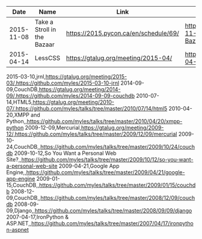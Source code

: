 | Date | Name | Link | Git Repo |
| ---- | ---- | ---- | -------- |
| 2015-11-08 | Take a Stroll in the Bazaar | <https://2015.pycon.ca/en/schedule/69/> | <https://github.com/myles/2015-11-08-Take-a-Stroll-in-the-Bazaar> |
| 2015-04-14 | LessCSS | https://gtalug.org/meeting/2015-04/ | https://github.com/myles/2015-04-14-lesscss |

2015-03-10,jrnl,https://gtalug.org/meeting/2015-03/,https://github.com/myles/2015-03-10-jrnl
2014-09-09,CouchDB,https://gtalug.org/meeting/2014-09/,https://github.com/myles/2014-09-09-couchdb
2010-07-14,HTML5,https://gtalug.org/meeting/2010-07/,https://github.com/myles/talks/tree/master/2010/07/14/html5
2010-04-20,XMPP and Python,,https://github.com/myles/talks/tree/master/2010/04/20/xmpp-python
2009-12-09,Mercurial,https://gtalug.org/meeting/2009-12/,https://github.com/myles/talks/tree/master/2009/12/09/mercurial
2009-10-24,CouchDB,,https://github.com/myles/talks/tree/master/2009/10/24/couchdb
2009-10-12,So You Want a Personal Web Site?,,https://github.com/myles/talks/tree/master/2009/10/12/so-you-want-a-personal-web-site
2009-04-21,Google App Engine,,https://github.com/myles/talks/tree/master/2009/04/21/google-app-engine
2009-01-15,CouchDB,,https://github.com/myles/talks/tree/master/2009/01/15/couchdb
2008-12-09,CouchDB,,https://github.com/myles/talks/tree/master/2008/12/09/couchdb
2008-09-09,Django,,https://github.com/myles/talks/tree/master/2008/09/09/django
2007-04-17,IronPython & ASP.NET,,https://github.com/myles/talks/tree/master/2007/04/17/ironpython-aspnet

